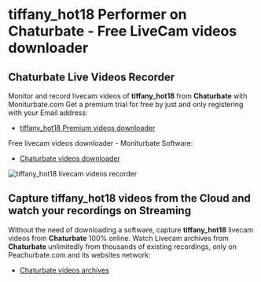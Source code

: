 # tiffany_hot18 Performer on Chaturbate - Free LiveCam videos downloader

## Chaturbate Live Videos Recorder

Monitor and record livecam videos of **tiffany_hot18** from **Chaturbate** with Moniturbate.com
Get a premium trial for free by just and only registering with your Email address:
* [tiffany_hot18 Premium videos downloader](https://moniturbate.com/request-demo-licence-key.html)

Free livecam videos downloader - Moniturbate Software:
* [Chaturbate videos downloader](https://moniturbate.com/moniturbate-download-software.html)

![tiffany_hot18 livecam videos recorder](https://peachurnet.com/templates/moniturbate-software.png)


## Capture tiffany_hot18 videos from the Cloud and watch your recordings on Streaming

Without the need of downloading a software, capture **tiffany_hot18** livecam videos from **Chaturbate** 100% online.
Watch Livecam archives from **Chaturbate** unlimitedly from thousands of existing recordings, only on Peachurbate.com and its websites network:
* [Chaturbate videos archives](https://peachurnet.com/)